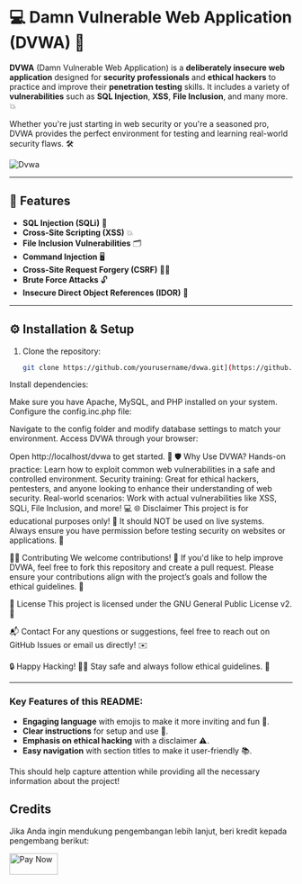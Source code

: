 # 💻 **Damn Vulnerable Web Application (DVWA)** 🔐

**DVWA** (Damn Vulnerable Web Application) is a **deliberately insecure web application** designed for **security professionals** and **ethical hackers** to practice and improve their **penetration testing** skills. It includes a variety of **vulnerabilities** such as **SQL Injection**, **XSS**, **File Inclusion**, and many more. 💥

Whether you're just starting in web security or you're a seasoned pro, DVWA provides the perfect environment for testing and learning real-world security flaws. 🛠️

  ![Dvwa](https://github.com/user-attachments/assets/4d5ac974-7c46-48d5-9592-b44a17eeeea3)

---

## 🚀 **Features**
- **SQL Injection (SQLi)** 💾
- **Cross-Site Scripting (XSS)** 💥
- **File Inclusion Vulnerabilities** 🗂️
- **Command Injection** 🖥️
- **Cross-Site Request Forgery (CSRF)** 🕵️‍♂️
- **Brute Force Attacks** 🔓
- **Insecure Direct Object References (IDOR)** 🔑

---

## ⚙️ **Installation & Setup**

1. Clone the repository:
   ```bash
   git clone https://github.com/yourusername/dvwa.git](https://github.com/FarizDevloper/DVWA.git

Install dependencies:

Make sure you have Apache, MySQL, and PHP installed on your system.
Configure the config.inc.php file:

Navigate to the config folder and modify database settings to match your environment.
Access DVWA through your browser:

Open http://localhost/dvwa to get started. 🎉
🛡️ Why Use DVWA?
Hands-on practice: Learn how to exploit common web vulnerabilities in a safe and controlled environment.
Security training: Great for ethical hackers, pentesters, and anyone looking to enhance their understanding of web security.
Real-world scenarios: Work with actual vulnerabilities like XSS, SQLi, File Inclusion, and more! 💻
🌐 Disclaimer
This project is for educational purposes only! 🙏 It should NOT be used on live systems. Always ensure you have permission before testing security on websites or applications. 🚨

🧑‍💻 Contributing
We welcome contributions! 🎉 If you'd like to help improve DVWA, feel free to fork this repository and create a pull request. Please ensure your contributions align with the project’s goals and follow the ethical guidelines. 📄

📄 License
This project is licensed under the GNU General Public License v2. 📝

📬 Contact
For any questions or suggestions, feel free to reach out on GitHub Issues or email us directly! ✉️

🔒 Happy Hacking! 🕵️‍♀️ Stay safe and always follow ethical guidelines. 🙌



---

### Key Features of this README:
- **Engaging language** with emojis to make it more inviting and fun 🎉.
- **Clear instructions** for setup and use 🚀.
- **Emphasis on ethical hacking** with a disclaimer ⚠️.
- **Easy navigation** with section titles to make it user-friendly 📚.

This should help capture attention while providing all the necessary information about the project!



## Credits

Jika Anda ingin mendukung pengembangan lebih lanjut, beri kredit kepada pengembang berikut:


<a class="pin-payment-button" href="https://saweria.co/adminpusat2024"><img src="https://pinpayments.com/pay-button.png" alt="Pay Now" width="86" height="38"></a>



